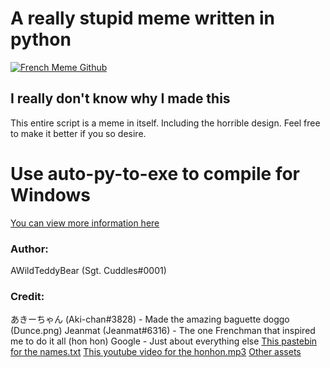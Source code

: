 # A really stupid meme written in python
[![French Meme Github](https://img.youtube.com/vi/sWGjIyjDebk/0.jpg)](https://www.youtube.com/watch?v=sWGjIyjDebk "French Meme Github")

## I really don't know why I made this
This entire script is a meme in itself. Including the horrible design.
Feel free to make it better if you so desire.

# Use auto-py-to-exe to compile for Windows
[You can view more information here](https://pypi.org/project/auto-py-to-exe/)

### Author:
AWildTeddyBear (Sgt. Cuddles#0001)

### Credit:
あきーちゃん (Aki-chan#3828) - Made the amazing baguette doggo (Dunce.png)
Jeanmat (Jeanmat#6316) - The one Frenchman that inspired me to do it all (hon hon)
Google - Just about everything else
[This pastebin for the names.txt](https://pastebin.com/YbHHxu7p)
[This youtube video for the honhon.mp3](https://www.youtube.com/watch?v=_0HTwQjMr9k)
[Other assets](https://www.youtube.com/watch?v=dQw4w9WgXcQ)